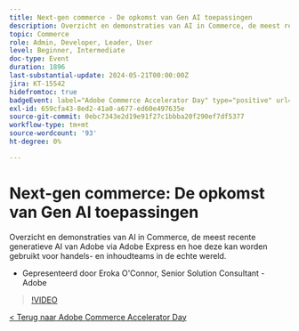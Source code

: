 ```yaml
---
title: Next-gen commerce - De opkomst van Gen AI toepassingen
description: Overzicht en demonstraties van AI in Commerce, de meest recente generatieve AI van Adobe via Adobe Express en hoe deze kan worden gebruikt voor handels- en inhoudteams in de echte wereld.
topic: Commerce
role: Admin, Developer, Leader, User
level: Beginner, Intermediate
doc-type: Event
duration: 1896
last-substantial-update: 2024-05-21T00:00:00Z
jira: KT-15542
hidefromtoc: true
badgeEvent: label="Adobe Commerce Accelerator Day" type="positive" url="https://experienceleague.adobe.com/en/docs/events/apac-commerce-recordings/2024/overview"
exl-id: 659cfa43-8ed2-41a0-a677-ed60e497635e
source-git-commit: 0ebc7343e2d19e91f27c1bbba20f290ef7df5377
workflow-type: tm+mt
source-wordcount: '93'
ht-degree: 0%

---
```


# Next-gen commerce: De opkomst van Gen AI toepassingen

Overzicht en demonstraties van AI in Commerce, de meest recente generatieve AI van Adobe via Adobe Express en hoe deze kan worden gebruikt voor handels- en inhoudteams in de echte wereld.

+ Gepresenteerd door Eroka O&#39;Connor, Senior Solution Consultant - Adobe

>[!VIDEO](https://video.tv.adobe.com/v/3429269/?learn=on)

[&lt; Terug naar Adobe Commerce Accelerator Day](./overview.md)
